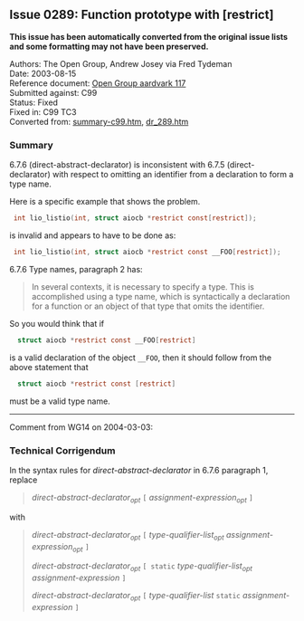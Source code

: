 ## Issue 0289: Function prototype with \[restrict\]

**This issue has been automatically converted from the original issue lists and some formatting may not have been preserved.**

Authors: The Open Group, Andrew Josey via Fred Tydeman  
Date: 2003-08-15  
Reference document: [Open Group aardvark 117](http://www.opengroup.org/austin/aardvark/finaltext/xshbug.txt)  
Submitted against: C99  
Status: Fixed  
Fixed in: C99 TC3  
Converted from: [summary-c99.htm](https://www.open-std.org/jtc1/sc22/wg14/www/docs/summary-c99.htm), [dr_289.htm](https://www.open-std.org/jtc1/sc22/wg14/www/docs/dr_289.htm)

### Summary

6.7.6 (direct-abstract-declarator) is inconsistent with 6.7.5
(direct-declarator) with respect to omitting an identifier from a declaration to
form a type name.

Here is a specific example that shows the problem.

```c
 int lio_listio(int, struct aiocb *restrict const[restrict]);
```

is invalid and appears to have to be done as:

```c
 int lio_listio(int, struct aiocb *restrict const __FOO[restrict]);
```

6.7.6 Type names, paragraph 2 has:

> In several contexts, it is necessary to specify a type. This is accomplished
> using a type name, which is syntactically a declaration for a function or an
> object of that type that omits the identifier.

So you would think that if

```c
  struct aiocb *restrict const __FOO[restrict]
```

is a valid declaration of the object `__FOO`, then it should follow from the
above statement that

```c
  struct aiocb *restrict const [restrict]
```

must be a valid type name.

---

Comment from WG14 on 2004-03-03:

### Technical Corrigendum

In the syntax rules for *direct-abstract-declarator* in 6.7.6 paragraph 1,
replace

> *direct-abstract-declarator<sub>opt</sub>* `[`
> *assignment-expression<sub>opt</sub>* `]`

with

> *direct-abstract-declarator<sub>opt</sub>* `[`
> *type-qualifier-list<sub>opt</sub> assignment-expression<sub>opt</sub>* `]`
>
> *direct-abstract-declarator<sub>opt</sub>* `[ static`
> *type-qualifier-list<sub>opt</sub> assignment-expression* `]`
>
> *direct-abstract-declarator<sub>opt</sub>* `[` *type-qualifier-list* `static`
> *assignment-expression* `]`
